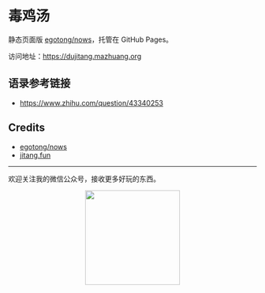 # 毒鸡汤

静态页面版 [egotong/nows][nows]，托管在 GitHub Pages。

访问地址：<https://dujitang.mazhuang.org>

## 语录参考链接

- <https://www.zhihu.com/question/43340253>

## Credits

* [egotong/nows][nows]
* [jitang.fun](http://jitang.fun/)

---

欢迎关注我的微信公众号，接收更多好玩的东西。

<div align="center"><img width="192px" height="192px" src="https://cdn.jsdelivr.net/gh/mzlogin/mzlogin.github.io/assets/images/qrcode.jpg"/></div>

[nows]: https://github.com/egotong/nows
